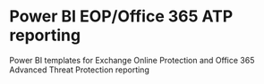 # Power BI EOP/Office 365 ATP reporting
Power BI templates for Exchange Online Protection and Office 365 Advanced Threat Protection reporting
